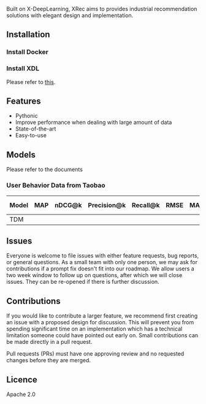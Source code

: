 

Built on X-DeepLearning, XRec aims to provides industrial recommendation solutions with elegant design and implementation.


## Installation

### Install Docker

### Install XDL
Please refer to [this](https://github.com/alibaba/x-deeplearning/wiki/%E7%BC%96%E8%AF%91%E5%AE%89%E8%A3%85).
## Features

- Pythonic
- Improve performance when dealing with large amount of data
- State-of-the-art
- Easy-to-use


## Models

Please refer to the documents

### User Behavior Data from Taobao

| Model | MAP | nDCG@k | Precision@k | Recall@k | RMSE | MAE | R<sup>2</sup> | Auc | Explained Variance | 
| --- | --- | --- | --- | --- | --- | --- | --- | --- |--- | 
| TDM |   |   |   |   |  |    |   | 0.800158 |   | 





## Issues
Everyone is welcome to file issues with either feature requests, bug reports, or general questions. As a small team with only one person, we may ask for contributions if a prompt fix doesn't fit into our roadmap. We allow users a two week window to follow up on questions, after which we will close issues. They can be re-opened if there is further discussion.

## Contributions
If you would like to contribute a larger feature, we recommend first creating an issue with a proposed design for discussion. This will prevent you from spending significant time on an implementation which has a technical limitation someone could have pointed out early on. Small contributions can be made directly in a pull request.

Pull requests (PRs) must have one approving review and no requested changes before they are merged. 

## Licence
Apache 2.0 

